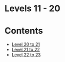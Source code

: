 # Levels 11 - 20

Contents
======
* [Level 20 to 21](https://github.com/poodle/CTFs/tree/master/Bandit%20OverTheWire/Levels%2020-23/Level%2020-21)
* [Level 21 to 22](https://github.com/poodle/CTFs/tree/master/Bandit%20OverTheWire/Levels%2020-23/Level%2021-22)
* [Level 22 to 23](https://github.com/poodle/CTFs/tree/master/Bandit%20OverTheWire/Levels%2020-23/Level%2022-23)
